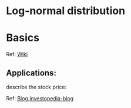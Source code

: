 # Log-normal distribution

# Basics

Ref: [Wiki](https://en.wikipedia.org/wiki/Log-normal_distribution)

## Applications:

describe the stock price:


Ref: [Blog](https://finance.zacks.com/stock-prices-considered-lognormal-10606.html),[investopedia-blog](
https://www.investopedia.com/articles/investing/102014/lognormal-and-normal-distribution.asp)